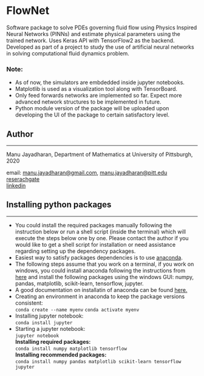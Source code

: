 # FlowNet
Software package to solve PDEs governing fluid flow using Physics Inspired Neural Networks (PINNs) and estimate physical parameters using the trained network.
Uses Keras API with TensorFlow2 as the backend. Developed as part of a project to study the use of artificial neural networks in solving computational fluid dynamics problem.   


### Note: 
- As of now, the simulators are embdedded inside jupyter notebooks.    
- Matplotlib is used as a visualization tool along with TensorBoard.  
- Only feed forwards networks are implemented so far. Expect more advanced network structures to be implemented in future.  
- Python module version of the package will be uploaded upon developing the UI  of the package to certain satisfactory level.   

## Author
-----------
Manu Jayadharan, Department of Mathematics at University of Pittsburgh, 2020

email: [manu.jayadharan@gmail.com](mailto:manu.jayadharan@gmail.com), [manu.jayadharan@pitt.edu](mailto:manu.jayadharan@pitt.edu)  
[reserachgate](https://www.researchgate.net/profile/Manu_Jayadharan)  
[linkedin](https://www.linkedin.com/in/manu-jayadharan/)

## Installing python packages
----------------------
- You could install the required packages manually following the instruction below or run a shell script (inside the terminal) which will execute the steps below one by one. Please contact the author if you would like to get a shell script for installation or need assistance regarding setting up the dependency packages.  
- Easiest way to satisfy packages dependencies is to use [anaconda](https://www.anaconda.com/).  
- The following steps assume that you work on a terminal, if you work on windows, you could install anaconda following the instructions from [here](https://docs.anaconda.com/anaconda/install/windows/) and install the following packages using the windows GUI: numpy, pandas, matplotlib, scikit-learn, tensorflow, jupyter.  
- A good documentation on installatin of anaconda can be found [here.](https://docs.anaconda.com/anaconda/install/linux/)
- Creating an environment in anaconda to keep the package versions consistent:  
`conda create --name myenv`
`conda activate myenv`
- Installing jupyter notebook:  
`conda install jupyter`
- Starting a jupyter notebook:  
 `jupyter notebook`  
__Installing required packages:__   
`conda install numpy matplotlib tensorflow`  
__Installing recommended packages:__  
`conda install numpy pandas matplotlib scikit-learn tensorflow jupyter`  

